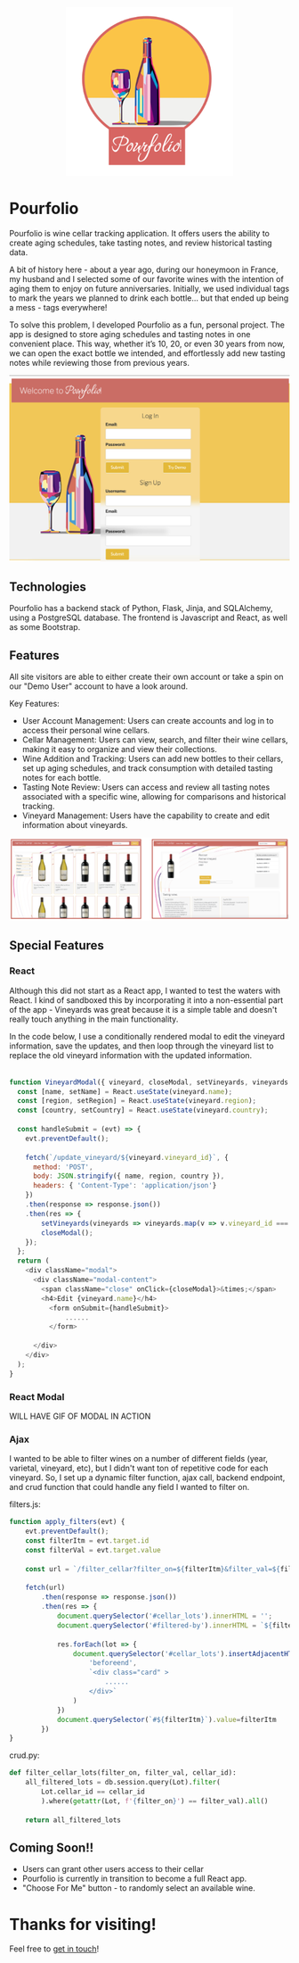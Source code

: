 
<p align="center"><img src="static/imgs/pourfolio-logo.png" width="300" ></p>

# Pourfolio
Pourfolio is wine cellar tracking application. It offers users the ability to create aging schedules, take tasting notes, and review historical tasting data.

A bit of history here - about a year ago, during our honeymoon in France, my husband and I selected some of our favorite wines with the intention of aging them to enjoy on future anniversaries. Initially, we used individual tags to mark the years we planned to drink each bottle... but that ended up being a mess - tags everywhere!

To solve this problem, I developed Pourfolio as a fun, personal project. The app is designed to store aging schedules and tasting notes in one convenient place. This way, whether it’s 10, 20, or even 30 years from now, we can open the exact bottle we intended, and effortlessly add new tasting notes while reviewing those from previous years.

<img src="static/imgs/login.jpg" width="600" >

## Technologies

Pourfolio has a backend stack of Python, Flask, Jinja, and SQLAlchemy, using a PostgreSQL database.  The frontend is Javascript and React, as well as some Bootstrap.  

## Features

All site visitors are able to either create their own account or take a spin on our "Demo User" account to have a look around.  

Key Features:

- User Account Management: Users can create accounts and log in to access their personal wine cellars.
- Cellar Management: Users can view, search, and filter their wine cellars, making it easy to organize and view their collections.
- Wine Addition and Tracking: Users can add new bottles to their cellars, set up aging schedules, and track consumption with detailed tasting notes for each bottle.
- Tasting Note Review: Users can access and review all tasting notes associated with a specific wine, allowing for comparisons and historical tracking.
- Vineyard Management: Users have the capability to create and edit information about vineyards.

<img src="static/imgs/cellar-and-wine-views.png" >



## Special Features

### React
Although this did not start as a React app, I wanted to test the waters with React.  I kind of sandboxed this by incorporating it into a non-essential part of the app - Vineyards was great because it is a simple table and doesn't really touch anything in the main functionality.  

In the code below, I use a conditionally rendered modal to edit the vineyard information, save the updates, and then loop through the vineyard list to replace the old vineyard information with the updated information.


```javascript 

function VineyardModal({ vineyard, closeModal, setVineyards, vineyards }) {
  const [name, setName] = React.useState(vineyard.name);
  const [region, setRegion] = React.useState(vineyard.region);
  const [country, setCountry] = React.useState(vineyard.country);

  const handleSubmit = (evt) => {
    evt.preventDefault();

    fetch(`/update_vineyard/${vineyard.vineyard_id}`, {
      method: 'POST',
      body: JSON.stringify({ name, region, country }),
      headers: { 'Content-Type': 'application/json'}
    })
    .then(response => response.json())
    .then(res => {  
        setVineyards(vineyards => vineyards.map(v => v.vineyard_id === vineyard.vineyard_id ? res : v));
        closeModal();
    });
  };
  return (
    <div className="modal">
      <div className="modal-content">
        <span className="close" onClick={closeModal}>&times;</span>
        <h4>Edit {vineyard.name}</h4>
          <form onSubmit={handleSubmit}>
              ......
          </form>

      </div>
    </div>
  );
}

```

### React Modal 
WILL HAVE GIF OF MODAL IN ACTION

### Ajax

I wanted to be able to filter wines on a number of different fields (year, varietal, vineyard, etc), but I didn't want ton of repetitive code for each vineyard.  So, I set up a dynamic filter function, ajax call, backend endpoint, and crud function that could handle any field I wanted to filter on.


filters.js:
```javascript 
function apply_filters(evt) {
    evt.preventDefault();
    const filterItm = evt.target.id
    const filterVal = evt.target.value

    const url = `/filter_cellar?filter_on=${filterItm}&filter_val=${filterVal}`

    fetch(url)
        .then(response => response.json())
        .then(res => {    
            document.querySelector('#cellar_lots').innerHTML = '';
            document.querySelector('#filtered-by').innerHTML = `${filterItm}: ${filterVal}`;
         
            res.forEach(lot => {
                document.querySelector('#cellar_lots').insertAdjacentHTML(
                    'beforeend', 
                    `<div class="card" >
                        ......
                    </div>`
                )
            })
            document.querySelector(`#${filterItm}`).value=filterItm
        })
}

```
crud.py: 
```python
def filter_cellar_lots(filter_on, filter_val, cellar_id):
    all_filtered_lots = db.session.query(Lot).filter(
        Lot.cellar_id == cellar_id
        ).where(getattr(Lot, f'{filter_on}') == filter_val).all()
    
    return all_filtered_lots
```


## Coming Soon!!  
- Users can grant other users access to their cellar
- Pourfolio is currently in transition to become a full React app.
- "Choose For Me" button - to randomly select an available wine.

# Thanks for visiting!  
Feel free to [get in touch](https://www.heyimhelen.com)!
